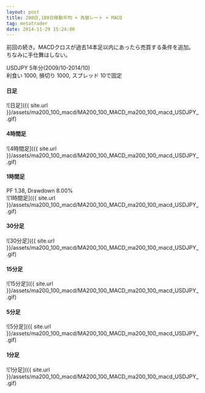 ```yaml
---
layout: post
title: 200日,100日移動平均 + 為替レート + MACD
tag: metatrader
date: 2014-11-29 15:24:00
---
```


前回の続き。MACDクロスが過去14本足以内にあったら売買する条件を追加。  
ちなみに手仕舞はしない。

USDJPY 5年分(2009/10-2014/10)  
利食い 1000, 損切り 1000, スプレッド 10で固定  

#### 日足
![日足]({{ site.url }}/assets/ma200_100_macd/MA200_100_MACD_ma200_100_macd_USDJPY_.gif)  
  
#### 4時間足
![4時間足]({{ site.url }}/assets/ma200_100_macd/MA200_100_MACD_ma200_100_macd_USDJPY_.gif)  
  
#### 1時間足
PF 1.38, Drawdown 8.00%  
![1時間足]({{ site.url }}/assets/ma200_100_macd/MA200_100_MACD_ma200_100_macd_USDJPY_.gif)  

#### 30分足
![30分足]({{ site.url }}/assets/ma200_100_macd/MA200_100_MACD_ma200_100_macd_USDJPY_.gif)  

#### 15分足
![15分足]({{ site.url }}/assets/ma200_100_macd/MA200_100_MACD_ma200_100_macd_USDJPY_.gif)  

#### 5分足
![5分足]({{ site.url }}/assets/ma200_100_macd/MA200_100_MACD_ma200_100_macd_USDJPY_.gif)  

#### 1分足
![1分足]({{ site.url }}/assets/ma200_100_macd/MA200_100_MACD_ma200_100_macd_USDJPY_.gif)  
